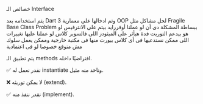 خصائص الـ Interface

يتم استخدامه بعد Dart 3
وتم ادخالها على معمارية OOP 
لحل مشاكل مثل 
Fragile Base Class Problem
ببساطة المشكلة دى أن لو عملنا أوفررايد بيتم على الانترفيس لو هو بيدعم التوريث فدة هيأثر على الميثودز اللى فالسوبر كلاس لو عملنا عليها تغييرات اللى ممكن نستدعيها فى أى كلاس بيورث منها فى مكتبة خارجية وممكن يعمل سلوك مش متوقع خصوصا لو فى اعتمادية 

يتم تطبيق الـ methods افتراضيًا داخله.

✅ نقدر نعمل له instantiate وناخد منه مثيل.

❌ لا يمكن توريثه (extend).

✅ نقدر ننفذ منه (implement).